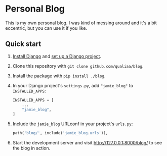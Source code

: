 # Personal Blog

This is my own personal blog. I was kind of messing around and it's a bit
eccentric, but you can use it if you like.

## Quick start

1. [Install Django](https://docs.djangoproject.com/en/3.2/intro/install/) and
   [set up a Django project](https://docs.djangoproject.com/en/3.2/intro/tutorial01/).

2. Clone this repository with `git clone github.com/qualiaa/blog`.

3. Install the package with `pip install ./blog`.

4.  In your Django project's `settings.py`, add `"jamie_blog"` to
    `INSTALLED_APPS`:


    ```python
    INSTALLED_APPS = [
        ...
        "jamie_blog",
    ]
    ``` 

5. Include the `jamie_blog` URLconf in your project's `urls.py`:

   ```python
   path('blog/', include('jamie_blog.urls')),
   ```

6. Start the development server and visit http://127.0.0.1:8000/blog/
   to see the blog in action.
